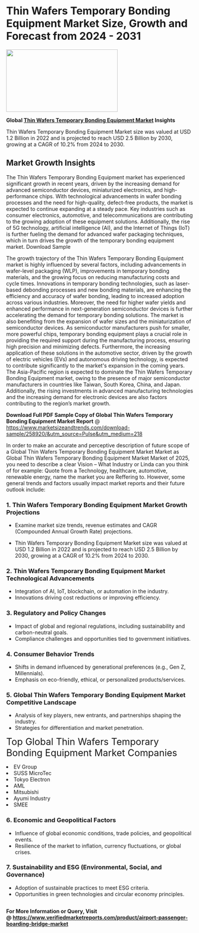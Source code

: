 <H1>Thin Wafers Temporary Bonding Equipment Market Size, Growth and Forecast from 2024 - 2031</H1><img class="aligncenter size-medium wp-image-584254" src="https://thirdeyenews.in/wp-content/uploads/2024/09/Global-Market-Research-300x168.jpeg" alt="" width="300" height="168" /><p><strong>Global&nbsp;<a href="https://www.marketsizeandtrends.com/download-sample/258920/&amp;utm_source=Pulse&amp;utm_medium=218">Thin Wafers Temporary Bonding Equipment Market</a> Insights</strong></p><p>Thin Wafers Temporary Bonding Equipment Market size was valued at USD 1.2 Billion in 2022 and is projected to reach USD 2.5 Billion by 2030, growing at a CAGR of 10.2% from 2024 to 2030.</p><p><h2>Market Growth Insights</h2> <p>The Thin Wafers Temporary Bonding Equipment market has experienced significant growth in recent years, driven by the increasing demand for advanced semiconductor devices, miniaturized electronics, and high-performance chips. With technological advancements in wafer bonding processes and the need for high-quality, defect-free products, the market is expected to continue expanding at a steady pace. Key industries such as consumer electronics, automotive, and telecommunications are contributing to the growing adoption of these equipment solutions. Additionally, the rise of 5G technology, artificial intelligence (AI), and the Internet of Things (IoT) is further fueling the demand for advanced wafer packaging techniques, which in turn drives the growth of the temporary bonding equipment market. Download Sample </p> <p>The growth trajectory of the Thin Wafers Temporary Bonding Equipment market is highly influenced by several factors, including advancements in wafer-level packaging (WLP), improvements in temporary bonding materials, and the growing focus on reducing manufacturing costs and cycle times. Innovations in temporary bonding technologies, such as laser-based debonding processes and new bonding materials, are enhancing the efficiency and accuracy of wafer bonding, leading to increased adoption across various industries. Moreover, the need for higher wafer yields and enhanced performance in next-generation semiconductor devices is further accelerating the demand for temporary bonding solutions. The market is also benefiting from the expansion of wafer sizes and the miniaturization of semiconductor devices. As semiconductor manufacturers push for smaller, more powerful chips, temporary bonding equipment plays a crucial role in providing the required support during the manufacturing process, ensuring high precision and minimizing defects. Furthermore, the increasing application of these solutions in the automotive sector, driven by the growth of electric vehicles (EVs) and autonomous driving technology, is expected to contribute significantly to the market's expansion in the coming years. The Asia-Pacific region is expected to dominate the Thin Wafers Temporary Bonding Equipment market, owing to the presence of major semiconductor manufacturers in countries like Taiwan, South Korea, China, and Japan. Additionally, the rising investments in advanced manufacturing technologies and the increasing demand for electronic devices are also factors contributing to the region’s market growth. </p><p><span class=""><strong>Download Full PDF Sample Copy of Global Thin Wafers Temporary Bonding Equipment Market Report</strong> @ <a href="https://www.marketsizeandtrends.com/download-sample/258920/&amp;utm_source=Pulse&amp;utm_medium=218" target="_blank">https://www.marketsizeandtrends.com/download-sample/258920/&amp;utm_source=Pulse&amp;utm_medium=218</a></span></p><p>In order to make an accurate and perceptive description of future scope of a Global&nbsp;Thin Wafers Temporary Bonding Equipment Market Market as Global&nbsp;Thin Wafers Temporary Bonding Equipment Market Market of 2025, you need to describe a clear Vision &ndash; What Industry or Linda can you think of for example: Quote from a Technology, healthcare, automotive, renewable energy, name the market you are Reffering to. However, some general trends and factors usually impact market reports and their future outlook include:</p><h3>1.&nbsp;<strong>Thin Wafers Temporary Bonding Equipment Market Growth Projections</strong></h3><ul><li>Examine market size trends, revenue estimates and CAGR (Compounded Annual Growth Rate) projections.</li><li><p>Thin Wafers Temporary Bonding Equipment Market size was valued at USD 1.2 Billion in 2022 and is projected to reach USD 2.5 Billion by 2030, growing at a CAGR of 10.2% from 2024 to 2030.</p></li></ul><h3>2.&nbsp;<strong>Thin Wafers Temporary Bonding Equipment Market Technological Advancements</strong></h3><ul><li>Integration of AI, IoT, blockchain, or automation in the industry.</li><li>Innovations driving cost reductions or improving efficiency.</li></ul><h3>3.&nbsp;<strong>Regulatory and Policy Changes</strong></h3><ul><li>Impact of global and regional regulations, including sustainability and carbon-neutral goals.</li><li>Compliance challenges and opportunities tied to government initiatives.</li></ul><h3>4.&nbsp;<strong>Consumer Behavior Trends</strong></h3><ul><li>Shifts in demand influenced by generational preferences (e.g., Gen Z, Millennials).</li><li>Emphasis on eco-friendly, ethical, or personalized products/services.</li></ul><h3>5.&nbsp;<strong>Global Thin Wafers Temporary Bonding Equipment Market Competitive Landscape</strong></h3><ul><li>Analysis of key players, new entrants, and partnerships shaping the industry.</li><li>Strategies for differentiation and market penetration.</li></ul><p data-pm-slice="1 1 []"><span style="color: inherit; font-family: inherit; font-size: 25px;">Top Global Thin Wafers Temporary Bonding Equipment Market Companies</span></p><div class="" data-test-id=""><p><li>EV Group</li><li> SUSS MicroTec</li><li> Tokyo Electron</li><li> AML</li><li> Mitsubishi</li><li> Ayumi Industry</li><li> SMEE</li></p></div><h3>6.&nbsp;<strong>Economic and Geopolitical Factors</strong></h3><ul><li>Influence of global economic conditions, trade policies, and geopolitical events.</li><li>Resilience of the market to inflation, currency fluctuations, or global crises.</li></ul><h3>7.&nbsp;<strong>Sustainability and ESG (Environmental, Social, and Governance)</strong></h3><ul><li>Adoption of sustainable practices to meet ESG criteria.</li><li>Opportunities in green technologies and circular economy principles.</li></ul><h2><strong style="font-size: 14px;">For More Information or Query, Visit @&nbsp;</strong><a style="background-color: #ffffff; font-size: 14px;" href="https://www.marketsizeandtrends.com/report/thin-wafers-temporary-bonding-equipment-market/" target="_blank">https://www.verifiedmarketreports.com/product/airport-passenger-boarding-bridge-market</a></h2>
